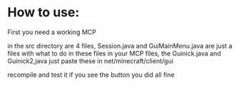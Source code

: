 # How to use:
First you need a working MCP

in the src directory are 4 files, Session.java and GuiMainMenu.java are just a files with what to do in these
files in your MCP files, the Guinick.java and Guinick2,java just paste these in net/minecraft/client/gui

recompile and test it if you see the button you did all fine
